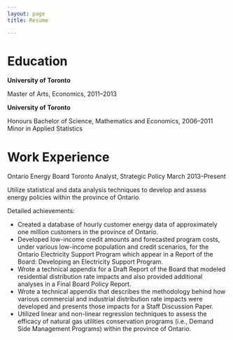 ```yaml
---
layout: page
title: Resume

---
```



# Education
**University of Toronto**

Master of Arts, Economics, 2011–2013

**University of Toronto**

Honours Bachelor of Science, Mathematics and Economics, 2006–2011
Minor in Applied Statistics

# Work Experience
Ontario Energy Board Toronto
Analyst, Strategic Policy March 2013–Present

Utilize statistical and data analysis techniques to develop and assess energy policies within the province of
Ontario.

Detailed achievements:

* Created a database of hourly customer energy data of approximately one million customers in the province of Ontario.
* Developed low-income credit amounts and forecasted program costs, under various low-income population and credit scenarios, for the Ontario Electricity Support Program which appear in a Report of the Board: Developing an Electricity Support Program.
* Wrote a technical appendix for a Draft Report of the Board that modeled residential distribution rate impacts and also provided additional analyses in a Final Board Policy Report.
* Wrote a technical appendix that describes the methodology behind how various commercial and industrial distribution rate impacts were developed and presents those impacts for a Staff Discussion Paper.
* Utilized linear and non-linear regression techniques to assess the efficacy of natural gas utilities conservation programs (i.e., Demand Side Management Programs) within the province of Ontario.
